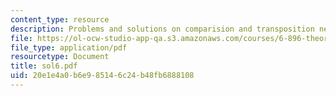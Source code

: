 ```yaml
---
content_type: resource
description: Problems and solutions on comparision and transposition networks.
file: https://ol-ocw-studio-app-qa.s3.amazonaws.com/courses/6-896-theory-of-parallel-hardware-sma-5511-spring-2004/20e1e4a0b6e985146c24b48fb6888108_sol6.pdf
file_type: application/pdf
resourcetype: Document
title: sol6.pdf
uid: 20e1e4a0-b6e9-8514-6c24-b48fb6888108
---
```


